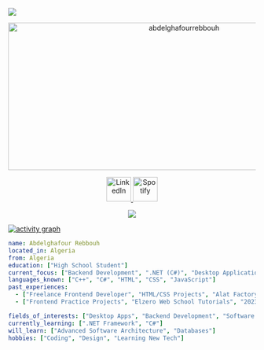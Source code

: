 
![](https://visitor-badge.laobi.icu/badge?page_id=abdelghafourrebbouh.abdelghafourrebbouh)

<p align="center">
  <img src="https://socialify.git.ci/abdelghafourrebbouh/abdelghafourrebbouh/image?font=Source%20Code%20Pro&forks=1&issues=1&language=1&name=1&owner=1&pattern=Plus&pulls=1&stargazers=1&theme=Dark" alt="abdelghafourrebbouh" width="700" height="300" />
</p>

<p align="center">
<a href="https://www.linkedin.com/in/YOUR-LINKEDIN">
  <img alt="LinkedIn" width="50px" src="https://user-images.githubusercontent.com/43545812/144035037-0f415fc7-9f96-4517-a370-ccc6e78a714b.png" />
</a>
<a href="https://open.spotify.com/user/YOUR-SPOTIFY-ID">
  <img alt="Spotify" width="50px" src="https://user-images.githubusercontent.com/43545812/144035120-1ad5169b-91c7-4078-bef9-6a82c733f373.png" />
</a>
</p>

<p align="center">
  <img src="https://github-profile-trophy.vercel.app/?username=abdelghafourrebbouh&theme=onedark&column=-1" />
</p>

[![activity graph](https://github-readme-activity-graph.vercel.app/graph?username=abdelghafourrebbouh&theme=github-dark-dimmed&custom_title=Activity%20Graph&hide_border=true)](https://github.com/ashutosh00710/github-readme-activity-graph)

```yaml
name: Abdelghafour Rebbouh
located_in: Algeria
from: Algeria
education: ["High School Student"]
current_focus: ["Backend Development", ".NET (C#)", "Desktop Applications"]
languages_known: ["C++", "C#", "HTML", "CSS", "JavaScript"]
past_experiences:
  - ["Freelance Frontend Developer", "HTML/CSS Projects", "Alat Factory", "2024"]
  - ["Frontend Practice Projects", "Elzero Web School Tutorials", "2023-2024"]

fields_of_interests: ["Desktop Apps", "Backend Development", "Software Engineering"]
currently_learning: [".NET Framework", "C#"]
will_learn: ["Advanced Software Architecture", "Databases"]
hobbies: ["Coding", "Design", "Learning New Tech"]
